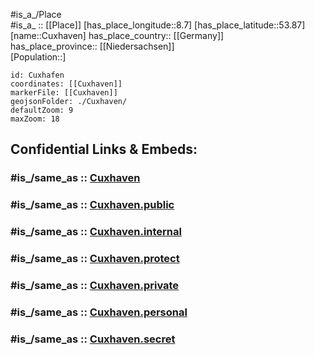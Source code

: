 ﻿---
confidential: public
isDeleted: false
location:
- 53.87
- 8.7
mapmarker: city
mapzoom:
- 7
- 12
SpocWebEntityId: 29691
tags:
- geo/City
type: City
---

#is_a_/Place  
#is_a_ :: [[Place]] 
[has_place_longitude::8.7] 
[has_place_latitude::53.87] 
[name::Cuxhaven] 
has_place_country:: [[Germany]]  
has_place_province:: [[Niedersachsen]]  
[Population::] 



```leaflet
id: Cuxhafen
coordinates: [[Cuxhaven]] 
markerFile: [[Cuxhaven]] 
geojsonFolder: ./Cuxhaven/
defaultZoom: 9 
maxZoom: 18
```


## Confidential Links & Embeds: 

### #is_/same_as :: [Cuxhaven](/_Standards/Earth/Continent/Europe/Europe~Central/Germany/Germany~West/Niedersachsen/counties~Niedersachsen/Cuxhaven.md) 

### #is_/same_as :: [Cuxhaven.public](/_public/Earth/Continent/Europe/Europe~Central/Germany/Germany~West/Niedersachsen/counties~Niedersachsen/Cuxhaven.public.md) 

### #is_/same_as :: [Cuxhaven.internal](/_internal/Earth/Continent/Europe/Europe~Central/Germany/Germany~West/Niedersachsen/counties~Niedersachsen/Cuxhaven.internal.md) 

### #is_/same_as :: [Cuxhaven.protect](/_protect/Earth/Continent/Europe/Europe~Central/Germany/Germany~West/Niedersachsen/counties~Niedersachsen/Cuxhaven.protect.md) 

### #is_/same_as :: [Cuxhaven.private](/_private/Earth/Continent/Europe/Europe~Central/Germany/Germany~West/Niedersachsen/counties~Niedersachsen/Cuxhaven.private.md) 

### #is_/same_as :: [Cuxhaven.personal](/_personal/Earth/Continent/Europe/Europe~Central/Germany/Germany~West/Niedersachsen/counties~Niedersachsen/Cuxhaven.personal.md) 

### #is_/same_as :: [Cuxhaven.secret](/_secret/Earth/Continent/Europe/Europe~Central/Germany/Germany~West/Niedersachsen/counties~Niedersachsen/Cuxhaven.secret.md)

